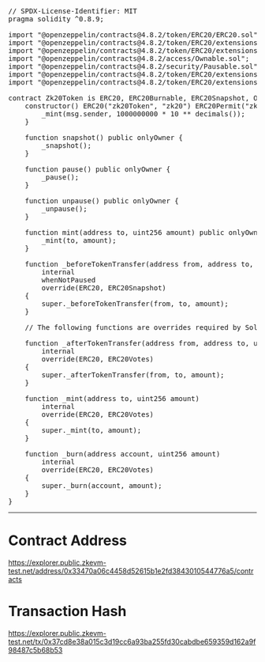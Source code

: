 <pre>// SPDX-License-Identifier: MIT
pragma solidity ^0.8.9;

import "@openzeppelin/contracts@4.8.2/token/ERC20/ERC20.sol";
import "@openzeppelin/contracts@4.8.2/token/ERC20/extensions/ERC20Burnable.sol";
import "@openzeppelin/contracts@4.8.2/token/ERC20/extensions/ERC20Snapshot.sol";
import "@openzeppelin/contracts@4.8.2/access/Ownable.sol";
import "@openzeppelin/contracts@4.8.2/security/Pausable.sol";
import "@openzeppelin/contracts@4.8.2/token/ERC20/extensions/draft-ERC20Permit.sol";
import "@openzeppelin/contracts@4.8.2/token/ERC20/extensions/ERC20Votes.sol";

contract Zk20Token is ERC20, ERC20Burnable, ERC20Snapshot, Ownable, Pausable, ERC20Permit, ERC20Votes {
    constructor() ERC20("zk20Token", "zk20") ERC20Permit("zk20Token") {
        _mint(msg.sender, 1000000000 * 10 ** decimals());
    }

    function snapshot() public onlyOwner {
        _snapshot();
    }

    function pause() public onlyOwner {
        _pause();
    }

    function unpause() public onlyOwner {
        _unpause();
    }

    function mint(address to, uint256 amount) public onlyOwner {
        _mint(to, amount);
    }

    function _beforeTokenTransfer(address from, address to, uint256 amount)
        internal
        whenNotPaused
        override(ERC20, ERC20Snapshot)
    {
        super._beforeTokenTransfer(from, to, amount);
    }

    // The following functions are overrides required by Solidity.

    function _afterTokenTransfer(address from, address to, uint256 amount)
        internal
        override(ERC20, ERC20Votes)
    {
        super._afterTokenTransfer(from, to, amount);
    }

    function _mint(address to, uint256 amount)
        internal
        override(ERC20, ERC20Votes)
    {
        super._mint(to, amount);
    }

    function _burn(address account, uint256 amount)
        internal
        override(ERC20, ERC20Votes)
    {
        super._burn(account, amount);
    }
}</pre>
-----------------------------------------------------------------------------
# Contract Address
https://explorer.public.zkevm-test.net/address/0x33470a06c4458d52615b1e2fd3843010544776a5/contracts

# Transaction Hash
https://explorer.public.zkevm-test.net/tx/0x37cd8e38a015c3d19cc6a93ba255fd30cabdbe659359d162a9f98487c5b68b53


